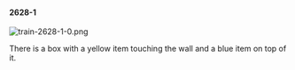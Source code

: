 #### 2628-1
![train-2628-1-0.png](https://github.com/lil-lab/nlvr/raw/master/nlvr/train/images/54/train-2628-1-0.png "train-2628-1-0.png")

There is a box with a yellow item touching the wall and a blue item on top of it.